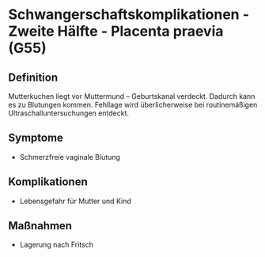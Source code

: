 # Schwangerschaftskomplikationen - Zweite Hälfte -  Placenta praevia (G55)

## Definition
Mutterkuchen liegt vor Muttermund – Geburtskanal verdeckt. Dadurch kann es zu Blutungen kommen. Fehllage wird überlicherweise bei routinemäßigen Ultraschalluntersuchungen entdeckt.

## Symptome
+ Schmerzfreie vaginale Blutung

## Komplikationen
+ Lebensgefahr für Mutter und Kind

## Maßnahmen
+ Lagerung nach Fritsch